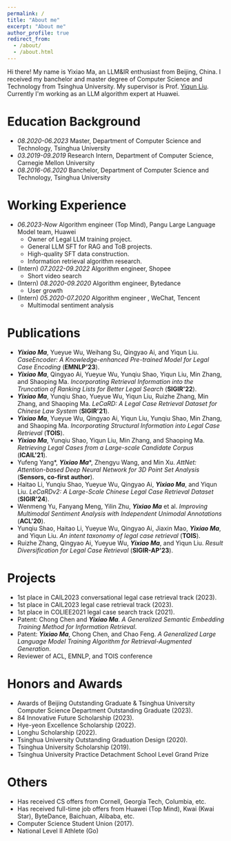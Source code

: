 ```yaml
---
permalink: /
title: "About me"
excerpt: "About me"
author_profile: true
redirect_from: 
  - /about/
  - /about.html
---
```


Hi there! My name is Yixiao Ma, an LLM&IR enthusiast from Beijing, China. I received my banchelor and master degree of Computer Science and Technology from Tsinghua University. My supervisor is Prof. [Yiqun Liu](http://www.thuir.cn/group/~YQLiu/). Currently I'm working as an LLM algorithm expert at Huawei. 

Education Background
======
- *08.2020-06.2023* Master, Department of Computer Science and Technology, Tsinghua University
- *03.2019-09.2019* Research Intern, Department of Computer Science, Carnegie Mellon University
- *08.2016-06.2020* Banchelor, Department of Computer Science and Technology, Tsinghua University

Working Experience
======
- *06.2023-Now* Algorithm engineer (Top Mind), Pangu Large Language Model team, Huawei
  - Owner of Legal LLM training project. 
  - General LLM SFT for RAG and ToB projects.
  - High-quality SFT data construction.
  - Information retrieval algorithm research.
- (Intern) *07.2022-09.2022* Algorithm engineer, Shopee
  - Short video search
- (Intern) *08.2020-09.2020* Algorithm engineer, Bytedance
  - User growth
- (Intern) *05.2020-07.2020* Algorithm engineer , WeChat, Tencent
  - Multimodal sentiment analysis

Publications
======
- ***Yixiao Ma***, Yueyue Wu, Weihang Su, Qingyao Ai, and Yiqun Liu. *CaseEncoder: A Knowledge-enhanced Pre-trained Model for Legal Case Encoding* (**EMNLP'23**).
- ***Yixiao Ma***, Qingyao Ai, Yueyue Wu, Yunqiu Shao, Yiqun Liu, Min Zhang, and Shaoping Ma. *Incorporating Retrieval Information into the Truncation of Ranking Lists for Better Legal Search* (**SIGIR'22**).
- ***Yixiao Ma***, Yunqiu Shao, Yueyue Wu, Yiqun Liu, Ruizhe Zhang, Min Zhang, and Shaoping Ma. *LeCaRD: A Legal Case Retrieval Dataset for Chinese Law System* (**SIGIR'21**).
-  ***Yixiao Ma***, Yueyue Wu, Qingyao Ai, Yiqun Liu, Yunqiu Shao, Min Zhang, and Shaoping Ma. *Incorporating Structural Information into Legal Case Retrieval* (**TOIS**).
-  ***Yixiao Ma***, Yunqiu Shao, Yiqun Liu, Min Zhang, and Shaoping Ma. *Retrieving Legal Cases from a Large-scale Candidate Corpus* (**ICAIL'21**).
-  Yufeng Yang*, ***Yixiao Ma****, Zhengyu Wang, and Min Xu. *AttNet: Attention-based Deep Neural Network for 3D Point Set Analysis* (**Sensors, co-first author**).
-  Haitao Li, Yunqiu Shao, Yueyue Wu, Qingyao Ai, ***Yixiao Ma***, and Yiqun Liu. *LeCaRDv2: A Large-Scale Chinese Legal Case Retrieval Dataset* (**SIGIR'24**).
-  Wenmeng Yu, Fanyang Meng, Yilin Zhu, ***Yixiao Ma*** et al. *Improving Multimodal Sentiment Analysis with Independent Unimodal Annotations* (**ACL'20**).
-  Yunqiu Shao, Haitao Li, Yueyue Wu, Qingyao Ai, Jiaxin Mao, ***Yixiao Ma***, and Yiqun Liu. *An intent taxonomy of legal case retrieval* (**TOIS**).
-  Ruizhe Zhang, Qingyao Ai, Yueyue Wu, ***Yixiao Ma***, and Yiqun Liu. *Result Diversification for Legal Case Retrieval* (**SIGIR-AP'23**).

Projects
======
- 1st place in CAIL2023 conversational legal case retrieval track (2023).
- 1st place in CAIL2023 legal case retrieval track (2023).
- 1st place in COLIEE2021 legal case search track (2021).
- Patent: Chong Chen and ***Yixiao Ma***. *A Generalized Semantic Embedding Training Method for Information Retrieval*.
- Patent: ***Yixiao Ma***, Chong Chen, and Chao Feng. *A Generalized Large Language Model Training Algorithm for Retrieval-Augmented Generation*.
- Reviewer of ACL, EMNLP, and TOIS conference

Honors and Awards
======
- Awards of Beijing Outstanding Graduate & Tsinghua University Computer Science Department Outstanding Graduate (2023).
- 84 Innovative Future Scholarship (2023).
- Hye-yeon Excellence Scholarship (2022).
- Longhu Scholarship (2022).
- Tsinghua University Outstanding Graduation Design (2020).
- Tsinghua University Scholarship (2019).
- Tsinghua University Practice Detachment School Level Grand Prize

Others
======
- Has received CS offers from Cornell, Georgia Tech, Columbia, etc.
- Has received full-time job offers from Huawei (Top Mind), Kwai (Kwai Star), ByteDance, Baichuan, Alibaba, etc.
- Computer Science Student Union (2017).
- National Level II Athlete (Go)